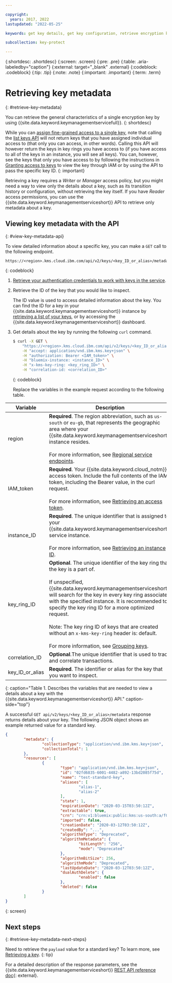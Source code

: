 ```yaml
---

copyright:
  years: 2017, 2022
lastupdated: "2022-05-25"

keywords: get key details, get key configuration, retrieve encryption key details

subcollection: key-protect

---
```


{:shortdesc: .shortdesc}
{:screen: .screen}
{:pre: .pre}
{:table: .aria-labeledby="caption"}
{:external: target="_blank" .external}
{:codeblock: .codeblock}
{:tip: .tip}
{:note: .note}
{:important: .important}
{:term: .term}

# Retrieving key metadata
{: #retrieve-key-metadata}

You can retrieve the general characteristics of a single encryption key by using
{{site.data.keyword.keymanagementservicefull}}.
{: shortdesc}

While you can [assign fine-grained access to a single key](/docs/key-protect?topic=key-protect-grant-access-keys#grant-access-key-level), note that calling the [list keys API](/apidocs/key-protect#getkeys) will not return keys that you have assigned individual access to (that only you can access, in other words). Calling this API will however return the keys in key rings you have access to (if you have access to all of the keys in an instance, you will see all keys). You can, however, see the keys that only you have access to by following the instructions in [Granting access to keys](/docs/key-protect?topic=key-protect-grant-access-keys) to view the key through IAM or by using the API to pass the specific key ID.
{: important}

Retrieving a key requires a _Writer_ or _Manager_ access policy, but you might
need a way to view only the details about a key, such as its transition history
or configuration, without retrieving the key itself. If you have _Reader_ access
permissions, you can use the {{site.data.keyword.keymanagementserviceshort}}
API to retrieve only metadata about a key.

## Viewing key metadata with the API
{: #view-key-metadata-api}

To view detailed information about a specific key, you can make a `GET` call to
the following endpoint.

```plaintext
https://<region>.kms.cloud.ibm.com/api/v2/keys/<key_ID_or_alias>/metadata
```
{: codeblock}

1. [Retrieve your authentication credentials to work with keys in the service](/docs/key-protect?topic=key-protect-set-up-api).

2. Retrieve the ID of the key that you would like to inspect.

    The ID value is used to access detailed information about the key. You can
    find the ID for a key in your
    {{site.data.keyword.keymanagementserviceshort}} instance by
    [retrieving a list of your keys](/docs/key-protect?topic=key-protect-view-keys),
    or by accessing the {{site.data.keyword.keymanagementserviceshort}}
    dashboard.

3. Get details about the key by running the following `curl` command.

    ```sh
    $ curl -X GET \
        "https://<region>.kms.cloud.ibm.com/api/v2/keys/<key_ID_or_alias>/metadata" \
        -H "accept: application/vnd.ibm.kms.key+json" \
        -H "authorization: Bearer <IAM_token>" \
        -H "bluemix-instance: <instance_ID>" \
        -H "x-kms-key-ring: <key_ring_ID>" \
        -H "correlation-id: <correlation_ID>"
    ```
    {: codeblock}

    Replace the variables in the example request according to the following
    table.

|Variable|Description|
|--- |--- |
|region|**Required**. The region abbreviation, such as `us-south` or `eu-gb`, that represents the geographic area where your {{site.data.keyword.keymanagementserviceshort}} instance resides.<br><br>For more information, see [Regional service endpoints](/docs/key-protect?topic=key-protect-regions#service-endpoints).|
|IAM_token|**Required**. Your {{site.data.keyword.cloud_notm}} access token. Include the full contents of the IAM token, including the Bearer value, in the curl request.<br><br>For more information, see [Retrieving an access token](/docs/key-protect?topic=key-protect-retrieve-access-token).|
|instance_ID|**Required**. The unique identifier that is assigned to your {{site.data.keyword.keymanagementserviceshort}} service instance.<br><br>For more information, see [Retrieving an instance ID](/docs/key-protect?topic=key-protect-retrieve-instance-ID).|
|key_ring_ID|**Optional**. The unique identifier of the key ring that the key is a part of.<br><br>If unspecified, {{site.data.keyword.keymanagementserviceshort}} will search for the key in every key ring associated with the specified instance. It is recommended to specify the key ring ID for a more optimized request.<br><br>Note: The key ring ID of keys that are created without an `x-kms-key-ring` header is: default.<br><br>For more information, see [Grouping keys](/docs/key-protect?topic=key-protect-grouping-keys).|
|correlation_ID|**Optional**.The unique identifier that is used to track and correlate transactions.|
|key_ID_or_alias|**Required**. The identifier or alias for the key that you want to inspect.|
{: caption="Table 1. Describes the variables that are needed to view a details about  a key with the {{site.data.keyword.keymanagementserviceshort}} API." caption-side="top"}

A successful `GET api/v2/keys/<key_ID_or_alias>/metadata` response returns
details about your key. The following JSON object shows an example returned
value for a standard key.

```json
{
		"metadata": {
				"collectionType": "application/vnd.ibm.kms.key+json",
				"collectionTotal": 1
		},
		"resources": [
				{
						"type": "application/vnd.ibm.kms.key+json",
						"id": "02fd6835-6001-4482-a892-13bd2085f75d",
						"name": "test-standard-key",
						"aliases": [
								"alias-1",
								"alias-2"
						],
						"state": 1,
						"expirationDate": "2020-03-15T03:50:12Z",
						"extractable": true,
						"crn": "crn:v1:bluemix:public:kms:us-south:a/f047b55a3362ac06afad8a3f2f5586ea:12e8c9c2-a162-472d-b7d6-8b9a86b815a6:key:02fd6835-6001-4482-a892-13bd2085f75d",
						"imported": false,
						"creationDate": "2020-03-12T03:50:12Z",
						"createdBy": "...",
						"algorithmType": "Deprecated",
						"algorithmMetadata": {
								"bitLength": "256",
								"mode": "Deprecated"
						},
						"algorithmBitSize": 256,
						"algorithmMode": "Deprecated",
						"lastUpdateDate": "2020-03-12T03:50:12Z",
						"dualAuthDelete": {
								"enabled": false
						},
						"deleted": false
				}
		]
}
```
{: screen}

## Next steps
{: #retrieve-key-metadata-next-steps}

Need to retrieve the `payload` value for a standard key? To learn more, see
[Retrieving a key](/docs/key-protect?topic=key-protect-retrieve-key).
{: tip}

For a detailed description of the response parameters, see the
{{site.data.keyword.keymanagementserviceshort}}
[REST API reference doc](/apidocs/key-protect){: external}.


